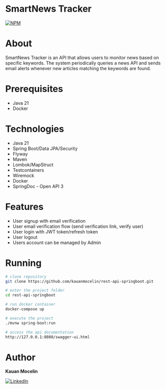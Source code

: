 # SmartNews Tracker

[![NPM](https://img.shields.io/npm/l/react)](https://github.com/kauanmocelin/rest-api-springboot/blob/main/LICENSE)

# About

SmartNews Tracker is an API that allows users to monitor news based on specific keywords. The system periodically queries a news API and sends email alerts whenever new articles matching the keywords are found.

# Prerequisites

- Java 21
- Docker

# Technologies

- Java 21
- Spring Boot/Data JPA/Security
- Flyway
- Maven
- Lombok/MapStruct
- Testcontainers
- Wiremock
- Docker
- SpringDoc - Open API 3

# Features

- User signup with email verification
- User email verification flow (send verification link, verify user)
- User login with JWT token/refresh token
- User logout 
- Users account can be managed by Admin

# Running

```bash
# clone repository
git clone https://github.com/kauanmocelin/rest-api-springboot.git

# enter the project folder
cd rest-api-springboot

# run docker container
docker-compose up

# execute the project
./mvnw spring-boot:run

# access the api documentation
http://127.0.0.1:8080/swagger-ui.html 
```

# Author

**Kauan Mocelin**

[![LinkedIn](https://img.shields.io/badge/LinkedIn-0077B5?style=for-the-badge&logo=linkedin&logoColor=white)](https://www.linkedin.com/in/kauanmocelin/)
